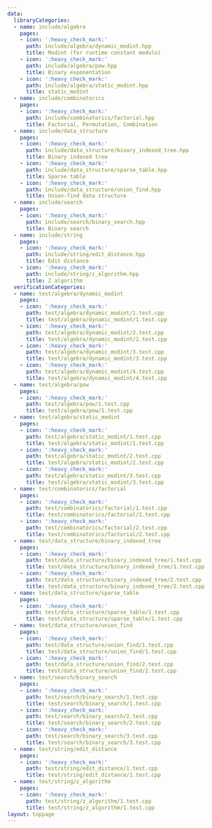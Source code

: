 ```yaml
---
data:
  libraryCategories:
  - name: include/algebra
    pages:
    - icon: ':heavy_check_mark:'
      path: include/algebra/dynamic_modint.hpp
      title: Modint (for runtime constant modulo)
    - icon: ':heavy_check_mark:'
      path: include/algebra/pow.hpp
      title: Binary exponentation
    - icon: ':heavy_check_mark:'
      path: include/algebra/static_modint.hpp
      title: static_modint
  - name: include/combinatorics
    pages:
    - icon: ':heavy_check_mark:'
      path: include/combinatorics/factorial.hpp
      title: Factorial, Permutation, Combination
  - name: include/data_structure
    pages:
    - icon: ':heavy_check_mark:'
      path: include/data_structure/binary_indexed_tree.hpp
      title: Binary indexed tree
    - icon: ':heavy_check_mark:'
      path: include/data_structure/sparse_table.hpp
      title: Sparse table
    - icon: ':heavy_check_mark:'
      path: include/data_structure/union_find.hpp
      title: Union-find data structure
  - name: include/search
    pages:
    - icon: ':heavy_check_mark:'
      path: include/search/binary_search.hpp
      title: Binary search
  - name: include/string
    pages:
    - icon: ':heavy_check_mark:'
      path: include/string/edit_distance.hpp
      title: Edit distance
    - icon: ':heavy_check_mark:'
      path: include/string/z_algorithm.hpp
      title: Z algorithm
  verificationCategories:
  - name: test/algebra/dynamic_modint
    pages:
    - icon: ':heavy_check_mark:'
      path: test/algebra/dynamic_modint/1.test.cpp
      title: test/algebra/dynamic_modint/1.test.cpp
    - icon: ':heavy_check_mark:'
      path: test/algebra/dynamic_modint/2.test.cpp
      title: test/algebra/dynamic_modint/2.test.cpp
    - icon: ':heavy_check_mark:'
      path: test/algebra/dynamic_modint/3.test.cpp
      title: test/algebra/dynamic_modint/3.test.cpp
    - icon: ':heavy_check_mark:'
      path: test/algebra/dynamic_modint/4.test.cpp
      title: test/algebra/dynamic_modint/4.test.cpp
  - name: test/algebra/pow
    pages:
    - icon: ':heavy_check_mark:'
      path: test/algebra/pow/1.test.cpp
      title: test/algebra/pow/1.test.cpp
  - name: test/algebra/static_modint
    pages:
    - icon: ':heavy_check_mark:'
      path: test/algebra/static_modint/1.test.cpp
      title: test/algebra/static_modint/1.test.cpp
    - icon: ':heavy_check_mark:'
      path: test/algebra/static_modint/2.test.cpp
      title: test/algebra/static_modint/2.test.cpp
    - icon: ':heavy_check_mark:'
      path: test/algebra/static_modint/3.test.cpp
      title: test/algebra/static_modint/3.test.cpp
  - name: test/combinatorics/factorial
    pages:
    - icon: ':heavy_check_mark:'
      path: test/combinatorics/factorial/1.test.cpp
      title: test/combinatorics/factorial/1.test.cpp
    - icon: ':heavy_check_mark:'
      path: test/combinatorics/factorial/2.test.cpp
      title: test/combinatorics/factorial/2.test.cpp
  - name: test/data_structure/binary_indexed_tree
    pages:
    - icon: ':heavy_check_mark:'
      path: test/data_structure/binary_indexed_tree/1.test.cpp
      title: test/data_structure/binary_indexed_tree/1.test.cpp
    - icon: ':heavy_check_mark:'
      path: test/data_structure/binary_indexed_tree/2.test.cpp
      title: test/data_structure/binary_indexed_tree/2.test.cpp
  - name: test/data_structure/sparse_table
    pages:
    - icon: ':heavy_check_mark:'
      path: test/data_structure/sparse_table/1.test.cpp
      title: test/data_structure/sparse_table/1.test.cpp
  - name: test/data_structure/union_find
    pages:
    - icon: ':heavy_check_mark:'
      path: test/data_structure/union_find/1.test.cpp
      title: test/data_structure/union_find/1.test.cpp
    - icon: ':heavy_check_mark:'
      path: test/data_structure/union_find/2.test.cpp
      title: test/data_structure/union_find/2.test.cpp
  - name: test/search/binary_search
    pages:
    - icon: ':heavy_check_mark:'
      path: test/search/binary_search/1.test.cpp
      title: test/search/binary_search/1.test.cpp
    - icon: ':heavy_check_mark:'
      path: test/search/binary_search/2.test.cpp
      title: test/search/binary_search/2.test.cpp
    - icon: ':heavy_check_mark:'
      path: test/search/binary_search/3.test.cpp
      title: test/search/binary_search/3.test.cpp
  - name: test/string/edit_distance
    pages:
    - icon: ':heavy_check_mark:'
      path: test/string/edit_distance/1.test.cpp
      title: test/string/edit_distance/1.test.cpp
  - name: test/string/z_algorithm
    pages:
    - icon: ':heavy_check_mark:'
      path: test/string/z_algorithm/1.test.cpp
      title: test/string/z_algorithm/1.test.cpp
layout: toppage
---
```

